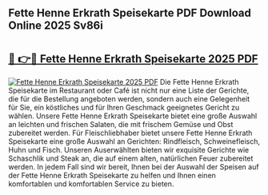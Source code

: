 ## Fette Henne Erkrath Speisekarte PDF Download Online 2025 Sv86i

# <h2><a href="http://gc5zwl.nevu.top/?p=Fette+Henne+Erkrath+Speisekarte">🔗 👉🔴 Fette Henne Erkrath Speisekarte 2025 PDF</a></h2>

[![Fette Henne Erkrath Speisekarte 2025 PDF](https://i.imgur.com/dBaPXMq.png)](http://gc5zwl.nevu.top/?p=Fette+Henne+Erkrath+Speisekarte)
Die Fette Henne Erkrath Speisekarte im Restaurant oder Café ist nicht nur eine Liste der Gerichte, die für die Bestellung angeboten werden, sondern auch eine Gelegenheit für Sie, ein köstliches und für Ihren Geschmack geeignetes Gericht zu wählen. Unsere Fette Henne Erkrath Speisekarte bietet eine große Auswahl an leichten und frischen Salaten, die mit frischem Gemüse und Obst zubereitet werden. Für Fleischliebhaber bietet unsere Fette Henne Erkrath Speisekarte eine große Auswahl an Gerichten: Rindfleisch, Schweinefleisch, Huhn und Fisch. Unseren Auserwählten bieten wir exquisite Gerichte wie Schaschlik und Steak an, die auf einem alten, natürlichen Feuer zubereitet werden. In jedem Fall sind wir bereit, Ihnen bei der Auswahl der Speisen auf der Fette Henne Erkrath Speisekarte zu helfen und Ihnen einen komfortablen und komfortablen Service zu bieten.
